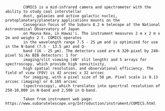 
            COMICS is a mid-infrared camera and spectrometer with the ability to study cool interstellar
            dust, galaxies and active galactic nuclei, protoplanetary/planetary applications mounts on the 
            Cassegrain focus of the Subaru 8.2 m telecope at the National Astronomical Observatory of Japan
            on Mauna Kea, in Hawai'i. The instrument measures 2 m x 2 m x 2m and weighs 2 t. COMICS operates
            in the wavelength range 7.5 - 25 µm and is optimized for use in the N-band (7.5 - 13.5 µm) and Q-
            band (16 - 25 µm). The detectors used are 6 320-pixel by 240-pixel Si:As BIB detectors: 1 for 
            imaging/slit viewing (40" slit length) and 5 arrays for spectroscopy, which provide high sensitivity,
            high spatial resolution, and observational efficiency. The field of view (FOV) is 42 arcsec x 32 arcsec
            for imaging, with a pixel size of 50 µm. Pixel scale is 0.13 arcsec (imaging) or 0.165 arcsec
            (spectroscopy), which translates into specrtral resolution of 250-10,000 in N-band and 2,500 in Q-band.
            
            Taken from instrument web page: https://www.subarutelescope.org/Introduction/instrument/COMICS.html
        